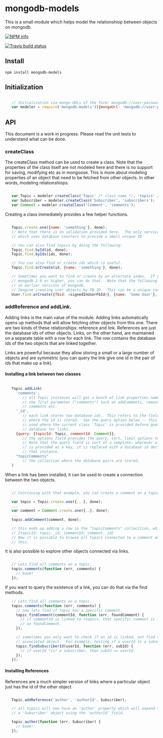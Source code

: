 # mongodb-models

This is a small module which helps model the relationshiop between objects on mongodb.

[![NPM info](https://nodei.co/npm/mongodb-models.png?downloads=true)](https://npmjs.org/package/mongodb-models)

[![Travis build status](https://api.travis-ci.org/Like-Falling-Leaves/mongodb-models.png?branch=master)](
https://travis-ci.org/Like-Falling-Leaves/mongodb-models)

## Install

    npm install mongodb-models

## Initialization

```javascript

   // Initialization via mongo URLs of the form: mongodb://user:password@host:port/database
   var modeler = require('mongodb-models')({mongoUrl: 'mongodb://user:password@host:port/database'});

```

## API

This document is a work in progress.  Please read the unit tests to understand what can be done.

### createClass

The createClass method can be used to create a class.  Note that the properties of the class itself are not modeled here and there is no support for saving, modifying etc as in mongoose.  This is more about modeling properties of an object that need to be fetched from other objects.  In other words, modeling relationshiops.

```javascript

   var Topic = modeler.createClass('Topic' /* class name */, 'topics' /* collection name */);
   var Subscriber = modeler.createClass('Subscriber', 'subscribers');
   var Comment = modeler.createClass('Comment', 'comments');

```

Creating a class immediately provides a few helper functions.

```javascript

   Topic.create.one({name: 'something'}, done);
   // Note that there is no validation provided here.  The only service provided is an ID service
   // which uses database counters to provide a small unique ID

   // You can also find topics by doing the following:
   Topic.find.byId(id, done);
   Topic.find.byIds(ids, done);

   // You can also find or create ids which is useful.  
   Topic.find.orCreate(id, {name: 'something'}, done);

   // Sometimes you want to find or create by an alternate index.  If you have
   // mongodb 2.6 or higher, you can do that.  Note that the following would fail
   // on earlier versions of mongodb.
   // Imagine creating user objects by FB ID.  This can be a unique index!
   User.find.orCreate({fbid: <signedInUserFbId>}, {name: 'Some User'}, done);

```
   
### addReference and addLink.

Adding links is the main value of the module.  Adding links automatically opens up methods that will allow fetching other objects from this one.  There are two kinds of these relationships: reference and link.  References are just the database ids of other objects.  Links, on the other hand, are maintained on a separate table with a row for each link.  The row contains the database ids of the two objects that are linked together.  

Links are powerful because they allow storing a small or a large number of objects and are symmetric (you can query the link give one id in the pair of ids that make up a link).

#### Installing a link between two classes

```javascript

   Topic.addLink(
     'comments', 
        // all Topic instances will get a bunch of link properties named off of
        // the first parameter ("comments") such as addComments, removeComments,
        // comments etc.
     '_id',
        // each link stores two database-ids.  This refers to the field in topic 
        // where the id is stored.  See the query option below -- this id is
        // used where the current class 'Topic' is provided before quering the 
        // database for links.
     {query: {topicId: Topic, commentId: Comment}},
        // the options field provides the query, sort, limit options to use.
        // Note that the query field is sort of a template: wherever a class
        // is provided as a key, it is replaced with a database id derived from 
        // that instance.
     "topicComments"
        // the collection where the database pairs are stored.
   )

````

When a link has been installed, it can be used to create a connection between the two objects.

```javascript

   // Continuing with that example, you can create a comment on a topic as follows:

   var topic = Topic.create.one({...}, done);
   ...
   var comment = Comment.create.one({..}, done);
   ...
   topic.addComment(comment, done);

   // this ends up adding a row in the "topicComments" collecition, which looks like:
   // {topicId: topic._id, commentId: comment._id}
   // Now it is possible to browse all topics connected to a comment and vice-versa using
   // this.

```

It is also possible to explore other objects connected via links.

```javascript

   // Lets find all comments on a topic.
   topic.comments(function (err, comments) {
     // boom!
   });

````

If you want to query the existence of a link, you can do that via the find methods.


```javascript
   // Lets find all comments on a topic.
   topic.comments(function (err, comments) {
     // now lets find if topic has a specific comment.
     topic.findComment(commentId, function (err, foundComment) {
       // if commentId is linked to <topic>, that specific comment is fetched   
       // as foundComment.
     });

     // sometimes you only want to check if an id is linked, not find the 
     // associated object.  For example, testing if a userId is a subscriber.
     topic.findSubscriberId(userId, function (err, subId) {
       // if userId *is* a subscriber, then subId == userId
     });
   });

```

#### Installing References

References are a much simpler version of links where a particular object just has the id of the other object.

```javascript

   Topic.addReference('author', 'authorId', Subscriber);

   // all topics will now have an 'author' property which will expand to 
   // a 'Subscriber' object using the 'authorId' field.

   topic.author(function (err, Subscriber) {
     // boom!
   });
```
